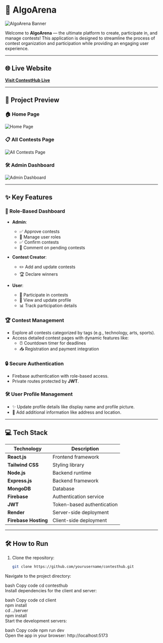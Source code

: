 # 🎉 AlgoArena

![AlgoArena Banner](https://i.ibb.co.com/RyN13dw/banner.png)  

Welcome to **AlgoArena** — the ultimate platform to create, participate in, and manage contests! This application is designed to streamline the process of contest organization and participation while providing an engaging user experience.  

---

## 🌐 Live Website  
[**Visit ContestHub Live**](https://algoarena-930d5.web.app/)  

---

## 📸 Project Preview  

### 🏠 Home Page  
![Home Page](https://i.ibb.co.com/b13NWD3/localhost-5173.jpg)  

### 📋 All Contests Page  
![All Contests Page](https://i.ibb.co.com/7SGkZBy/allcontest.png)  

### 🛠️ Admin Dashboard  
![Admin Dashboard](https://i.ibb.co.com/zGVBxbY/admin.png)  

---

## ✨ Key Features  

### 🚀 Role-Based Dashboard  
- **Admin**:  
  - ✅ Approve contests  
  - 🔧 Manage user roles  
  - ✅ Confirm contests  
  - 💬 Comment on pending contests  

- **Contest Creator**:  
  - ✏️ Add and update contests  
  - 🏆 Declare winners  

- **User**:  
  - 🎯 Participate in contests  
  - 📝 View and update profile  
  - 📊 Track participation details  

### 🏆 Contest Management  
- Explore all contests categorized by tags (e.g., technology, arts, sports).  
- Access detailed contest pages with dynamic features like:  
  - ⏰ Countdown timer for deadlines  
  - 📥 Registration and payment integration  

### 🔒 Secure Authentication  
- Firebase authentication with role-based access.  
- Private routes protected by **JWT**.  

### 🛠️ User Profile Management  
- ✨ Update profile details like display name and profile picture.  
- 📍 Add additional information like address and location.  

---

## 💻 Tech Stack  

| **Technology** | **Description**          |  
|-----------------|--------------------------|  
| **React.js**    | Frontend framework       |  
| **Tailwind CSS**| Styling library          |  
| **Node.js**     | Backend runtime          |  
| **Express.js**  | Backend framework        |  
| **MongoDB**     | Database                 |  
| **Firebase**    | Authentication service   |  
| **JWT**         | Token-based authentication |  
| **Render**      | Server-side deployment   |  
| **Firebase Hosting** | Client-side deployment |  

---

## 🛠️ How to Run  

1. Clone the repository:  
   ```bash  
   git clone https://github.com/yourusername/contesthub.git  
Navigate to the project directory:

bash
Copy code
cd contesthub  
Install dependencies for the client and server:

bash
Copy code
cd client  
npm install  
cd ../server  
npm install  
Start the development servers:

bash
Copy code
npm run dev  
Open the app in your browser:
http://localhost:5173
